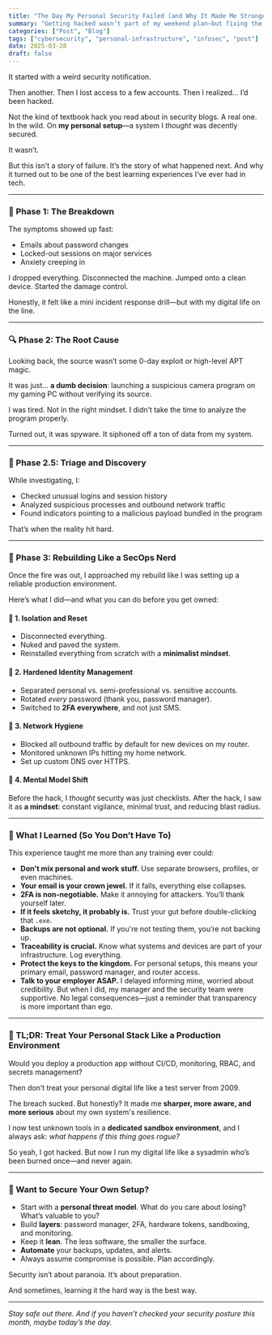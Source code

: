 ```yaml
---
title: "The Day My Personal Security Failed (and Why It Made Me Stronger)"
summary: "Getting hacked wasn’t part of my weekend plan—but fixing the damage and rebuilding my system taught me more about cybersecurity than any textbook ever did."
categories: ["Post", "Blog"]
tags: ["cybersecurity", "personal-infrastructure", "infosec", "post"]
date: 2025-03-28
draft: false
---
```


It started with a weird security notification.

Then another.
Then I lost access to a few accounts.
Then I realized… I’d been hacked.

Not the kind of textbook hack you read about in security blogs. A real one. In the wild. On **my personal setup**—a system I _thought_ was decently secured.

It wasn’t.

But this isn’t a story of failure. It’s the story of what happened next. And why it turned out to be one of the best learning experiences I’ve ever had in tech.

---

### 🧨 Phase 1: The Breakdown

The symptoms showed up fast:

- Emails about password changes
- Locked-out sessions on major services
- Anxiety creeping in

I dropped everything. Disconnected the machine. Jumped onto a clean device.
Started the damage control.

Honestly, it felt like a mini incident response drill—but with my digital life on the line.

---

### 🔍 Phase 2: The Root Cause

Looking back, the source wasn’t some 0-day exploit or high-level APT magic.

It was just... **a dumb decision**: launching a suspicious camera program on my gaming PC without verifying its source.

I was tired. Not in the right mindset. I didn’t take the time to analyze the program properly.

Turned out, it was spyware. It siphoned off a ton of data from my system.

---

### 🧪 Phase 2.5: Triage and Discovery

While investigating, I:

- Checked unusual logins and session history
- Analyzed suspicious processes and outbound network traffic
- Found indicators pointing to a malicious payload bundled in the program

That’s when the reality hit hard.

---

### 🧰 Phase 3: Rebuilding Like a SecOps Nerd

Once the fire was out, I approached my rebuild like I was setting up a reliable production environment.

Here’s what I did—and what you can do before you get owned:

#### 🛑 1. Isolation and Reset

- Disconnected everything.
- Nuked and paved the system.
- Reinstalled everything from scratch with a **minimalist mindset**.

#### 🔐 2. Hardened Identity Management

- Separated personal vs. semi-professional vs. sensitive accounts.
- Rotated _every_ password (thank you, password manager).
- Switched to **2FA everywhere**, and not just SMS.

#### 🧱 3. Network Hygiene

- Blocked all outbound traffic by default for new devices on my router.
- Monitored unknown IPs hitting my home network.
- Set up custom DNS over HTTPS.

#### 🧠 4. Mental Model Shift

Before the hack, I _thought_ security was just checklists.
After the hack, I saw it as **a mindset**: constant vigilance, minimal trust, and reducing blast radius.

---

### 🧠 What I Learned (So You Don’t Have To)

This experience taught me more than any training ever could:

- **Don't mix personal and work stuff.** Use separate browsers, profiles, or even machines.
- **Your email is your crown jewel.** If it falls, everything else collapses.
- **2FA is non-negotiable.** Make it annoying for attackers. You’ll thank yourself later.
- **If it feels sketchy, it probably is.** Trust your gut before double-clicking that `.exe`.
- **Backups are not optional.** If you're not testing them, you’re not backing up.
- **Traceability is crucial.** Know what systems and devices are part of your infrastructure. Log everything.
- **Protect the keys to the kingdom.** For personal setups, this means your primary email, password manager, and router access.
- **Talk to your employer ASAP.** I delayed informing mine, worried about credibility. But when I did, my manager and the security team were supportive. No legal consequences—just a reminder that transparency is more important than ego.

---

### 🧪 TL;DR: Treat Your Personal Stack Like a Production Environment

Would you deploy a production app without CI/CD, monitoring, RBAC, and secrets management?

Then don’t treat your personal digital life like a test server from 2009.

The breach sucked. But honestly?
It made me **sharper, more aware, and more serious** about my own system's resilience.

I now test unknown tools in a **dedicated sandbox environment**, and I always ask: _what happens if this thing goes rogue?_

So yeah, I got hacked. But now I run my digital life like a sysadmin who’s been burned once—and never again.

---

### 🧭 Want to Secure Your Own Setup?

- Start with a **personal threat model**. What do you care about losing? What’s valuable to you?
- Build **layers**: password manager, 2FA, hardware tokens, sandboxing, and monitoring.
- Keep it **lean**. The less software, the smaller the surface.
- **Automate** your backups, updates, and alerts.
- Always assume compromise is possible. Plan accordingly.

Security isn’t about paranoia.
It’s about preparation.

And sometimes, learning it the hard way is the best way.

---

_Stay safe out there. And if you haven’t checked your security posture this month, maybe today’s the day._
